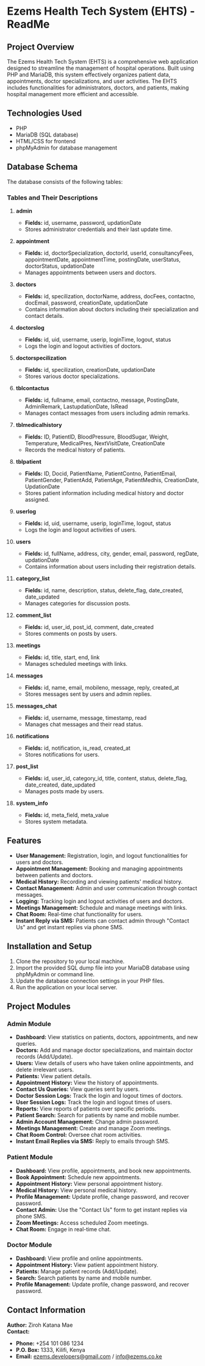 # Ezems Health Tech System (EHTS) - ReadMe

## Project Overview
The Ezems Health Tech System (EHTS) is a comprehensive web application designed to streamline the management of hospital operations. Built using PHP and MariaDB, this system effectively organizes patient data, appointments, doctor specializations, and user activities. The EHTS includes functionalities for administrators, doctors, and patients, making hospital management more efficient and accessible.

## Technologies Used
- PHP
- MariaDB (SQL database)
- HTML/CSS for frontend
- phpMyAdmin for database management

## Database Schema
The database consists of the following tables:

### Tables and Their Descriptions

1. **admin**
   - **Fields:** id, username, password, updationDate
   - Stores administrator credentials and their last update time.

2. **appointment**
   - **Fields:** id, doctorSpecialization, doctorId, userId, consultancyFees, appointmentDate, appointmentTime, postingDate, userStatus, doctorStatus, updationDate
   - Manages appointments between users and doctors.

3. **doctors**
   - **Fields:** id, specilization, doctorName, address, docFees, contactno, docEmail, password, creationDate, updationDate
   - Contains information about doctors including their specialization and contact details.

4. **doctorslog**
   - **Fields:** id, uid, username, userip, loginTime, logout, status
   - Logs the login and logout activities of doctors.

5. **doctorspecilization**
   - **Fields:** id, specilization, creationDate, updationDate
   - Stores various doctor specializations.

6. **tblcontactus**
   - **Fields:** id, fullname, email, contactno, message, PostingDate, AdminRemark, LastupdationDate, IsRead
   - Manages contact messages from users including admin remarks.

7. **tblmedicalhistory**
   - **Fields:** ID, PatientID, BloodPressure, BloodSugar, Weight, Temperature, MedicalPres, NextVisitDate, CreationDate
   - Records the medical history of patients.

8. **tblpatient**
   - **Fields:** ID, Docid, PatientName, PatientContno, PatientEmail, PatientGender, PatientAdd, PatientAge, PatientMedhis, CreationDate, UpdationDate
   - Stores patient information including medical history and doctor assigned.

9. **userlog**
   - **Fields:** id, uid, username, userip, loginTime, logout, status
   - Logs the login and logout activities of users.

10. **users**
    - **Fields:** id, fullName, address, city, gender, email, password, regDate, updationDate
    - Contains information about users including their registration details.

11. **category_list**
    - **Fields:** id, name, description, status, delete_flag, date_created, date_updated
    - Manages categories for discussion posts.

12. **comment_list**
    - **Fields:** id, user_id, post_id, comment, date_created
    - Stores comments on posts by users.

13. **meetings**
    - **Fields:** id, title, start, end, link
    - Manages scheduled meetings with links.

14. **messages**
    - **Fields:** id, name, email, mobileno, message, reply, created_at
    - Stores messages sent by users and admin replies.

15. **messages_chat**
    - **Fields:** id, username, message, timestamp, read
    - Manages chat messages and their read status.

16. **notifications**
    - **Fields:** id, notification, is_read, created_at
    - Stores notifications for users.

17. **post_list**
    - **Fields:** id, user_id, category_id, title, content, status, delete_flag, date_created, date_updated
    - Manages posts made by users.

18. **system_info**
    - **Fields:** id, meta_field, meta_value
    - Stores system metadata.

## Features
- **User Management:** Registration, login, and logout functionalities for users and doctors.
- **Appointment Management:** Booking and managing appointments between patients and doctors.
- **Medical History:** Recording and viewing patients' medical history.
- **Contact Management:** Admin and user communication through contact messages.
- **Logging:** Tracking login and logout activities of users and doctors.
- **Meetings Management:** Schedule and manage meetings with links.
- **Chat Room:** Real-time chat functionality for users.
- **Instant Reply via SMS:** Patients can contact admin through "Contact Us" and get instant replies via phone SMS.

## Installation and Setup
1. Clone the repository to your local machine.
2. Import the provided SQL dump file into your MariaDB database using phpMyAdmin or command line.
3. Update the database connection settings in your PHP files.
4. Run the application on your local server.

## Project Modules

### Admin Module
- **Dashboard:** View statistics on patients, doctors, appointments, and new queries.
- **Doctors:** Add and manage doctor specializations, and maintain doctor records (Add/Update).
- **Users:** View details of users who have taken online appointments, and delete irrelevant users.
- **Patients:** View patient details.
- **Appointment History:** View the history of appointments.
- **Contact Us Queries:** View queries sent by users.
- **Doctor Session Logs:** Track the login and logout times of doctors.
- **User Session Logs:** Track the login and logout times of users.
- **Reports:** View reports of patients over specific periods.
- **Patient Search:** Search for patients by name and mobile number.
- **Admin Account Management:** Change admin password.
- **Meetings Management:** Create and manage Zoom meetings.
- **Chat Room Control:** Oversee chat room activities.
- **Instant Email Replies via SMS:** Reply to emails through SMS.

### Patient Module
- **Dashboard:** View profile, appointments, and book new appointments.
- **Book Appointment:** Schedule new appointments.
- **Appointment History:** View personal appointment history.
- **Medical History:** View personal medical history.
- **Profile Management:** Update profile, change password, and recover password.
- **Contact Admin:** Use the "Contact Us" form to get instant replies via phone SMS.
- **Zoom Meetings:** Access scheduled Zoom meetings.
- **Chat Room:** Engage in real-time chat.

### Doctor Module
- **Dashboard:** View profile and online appointments.
- **Appointment History:** View patient appointment history.
- **Patients:** Manage patient records (Add/Update).
- **Search:** Search patients by name and mobile number.
- **Profile Management:** Update profile, change password, and recover password.

## Contact Information

**Author:** Ziroh Katana Mae  
**Contact:**  
- **Phone:** +254 101 086 1234  
- **P.O. Box:** 1333, Kilifi, Kenya  
- **Email:** [ezems.developers@gmail.com](mailto:ezems.developers@gmail.com) / [info@ezems.co.ke](mailto:info@ezems.co.ke)